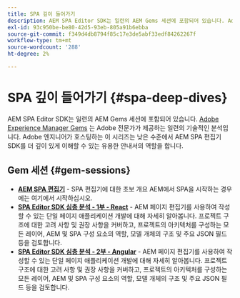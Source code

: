 ```yaml
---
title: SPA 깊이 들어가기
description: AEM SPA Editor SDK는 일련의 AEM Gems 세션에 포함되어 있습니다. Adobe 엔지니어가 호스팅하는 이 시리즈는 Adobe 엔지니어가 호스팅한 낮은 수준에서 AEM SPA 편집기 SDK를 더 잘 이해할 수 있는 가이드 역할을 합니다.
exl-id: 93c950be-be80-42d5-93eb-805a91b6ebba
source-git-commit: f349d4db8794f85c17e3de5abf33edf84262267f
workflow-type: tm+mt
source-wordcount: '288'
ht-degree: 2%

---
```


# SPA 깊이 들어가기 {#spa-deep-dives}

AEM SPA Editor SDK는 일련의 AEM Gems 세션에 포함되어 있습니다. [Adobe Experience Manager Gems](https://helpx.adobe.com/experience-manager/kt/eseminars/gems/aem-index.html) 는 Adobe 전문가가 제공하는 일련의 기술적인 분석입니다. Adobe 엔지니어가 호스팅하는 이 시리즈는 낮은 수준에서 AEM SPA 편집기 SDK를 더 깊이 있게 이해할 수 있는 유용한 안내서의 역할을 합니다.

## Gem 세션 {#gem-sessions}

* **[AEM SPA 편집기](https://helpx.adobe.com/experience-manager/kt/eseminars/gems/aem-spa-editor.html)** - SPA 편집기에 대한 초보 개요 AEM에서 SPA을 시작하는 경우에는 여기에서 시작하십시오.
* **[SPA Editor SDK 심층 분석 - 1부 - React](https://helpx.adobe.com/experience-manager/kt/eseminars/gems/SPA-Editor-SDK-Deep-Dive-React.html)** - AEM 페이지 편집기를 사용하여 작성할 수 있는 단일 페이지 애플리케이션 개발에 대해 자세히 알아봅니다. 프로젝트 구조에 대한 고려 사항 및 권장 사항을 커버하고, 프로젝트의 아키텍처를 구성하는 모든 레이어, AEM 및 SPA 구성 요소의 역할, 모델 개체의 구조 및 주요 JSON 필드 등을 검토합니다.
* **[SPA Editor SDK 심층 분석 - 2부 - Angular](https://helpx.adobe.com/experience-manager/kt/eseminars/gems/SPA-Editor-SDK-Deep-Dive-Angular.html)** - AEM 페이지 편집기를 사용하여 작성할 수 있는 단일 페이지 애플리케이션 개발에 대해 자세히 알아봅니다. 프로젝트 구조에 대한 고려 사항 및 권장 사항을 커버하고, 프로젝트의 아키텍처를 구성하는 모든 레이어, AEM 및 SPA 구성 요소의 역할, 모델 개체의 구조 및 주요 JSON 필드 등을 검토합니다.
